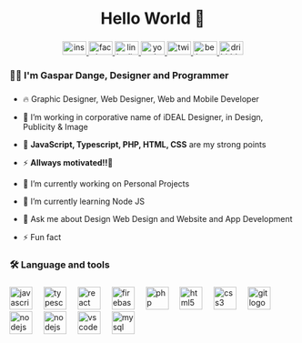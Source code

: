 <h1 align="center">Hello World 👋</h1>

###

<div align="center">
  <a href="https://www.instagram.com/gaspardangee" target="_blank">
    <img src="https://raw.githubusercontent.com/maurodesouza/profile-readme-generator/master/src/assets/icons/social/instagram/default.svg" width="42" height="24" alt="instagram logo"  />
  </a>
  <a href="https://www.facebook.com/gaspardangesavage3" target="_blank">
    <img src="https://raw.githubusercontent.com/maurodesouza/profile-readme-generator/master/src/assets/icons/social/facebook/default.svg" width="42" height="24" alt="facebook logo"  />
  </a>
  <a href="https://www.linkedin.com/in/gaspar-dange-b129a01b9/" target="_blank">
    <img src="https://raw.githubusercontent.com/maurodesouza/profile-readme-generator/master/src/assets/icons/social/linkedin/default.svg" width="42" height="24" alt="linkedin logo"  />
  </a>
  <a href="https://www.facebook.com/gaspardangesavage3" target="_blank">
    <img src="https://raw.githubusercontent.com/maurodesouza/profile-readme-generator/master/src/assets/icons/social/youtube/default.svg" width="42" height="24" alt="youtube logo"  />
  </a>
  <a href="https://twitter.com/gaspardangee" target="_blank">
    <img src="https://raw.githubusercontent.com/maurodesouza/profile-readme-generator/master/src/assets/icons/social/twitter/default.svg" width="42" height="24" alt="twitter logo"  />
  </a>
  <a href="www.behance.net/gaspardange" target="_blank">
    <img src="https://raw.githubusercontent.com/maurodesouza/profile-readme-generator/master/src/assets/icons/social/behance/default.svg" width="42" height="24" alt="behance logo"  />
  </a>
  <a href="https://dribbble.com/gaspardange1" target="_blank">
    <img src="https://raw.githubusercontent.com/maurodesouza/profile-readme-generator/master/src/assets/icons/social/dribbble/default.svg" width="42" height="24" alt="dribbble logo"  />
  </a>
</div>

###

<h3 align="left">👩‍💻  I'm Gaspar Dange, Designer and Programmer</h3>

###

  - 🔥 Graphic Designer, Web Designer, Web and Mobile Developer
  
  - 🔭 I’m working in corporative name of iDEAL Designer, in Design, Publicity & Image
  
  - 💪 **JavaScript, Typescript, PHP, HTML, CSS** are my strong points
  
  - ⚡ **Allways motivated!!🤩**
  
  - 🔭 I’m currently working on Personal Projects
  
  - 🌱 I’m currently learning Node JS
  
  - 💬 Ask me about Design Web Design and Website and App Development
    
  - ⚡ Fun fact
  
###

<h3 align="left">🛠 Language and tools</h3>

###

<div align="left">
  <img src="https://cdn.jsdelivr.net/gh/devicons/devicon/icons/javascript/javascript-plain.svg" height="40" alt="javascript logo"  />
  <img width="12" />
  <img src="https://cdn.jsdelivr.net/gh/devicons/devicon/icons/typescript/typescript-original.svg" height="40" alt="typescript logo"  />
  <img width="12" />
  <img src="https://cdn.jsdelivr.net/gh/devicons/devicon/icons/react/react-original-wordmark.svg" height="40" alt="react logo"  />
  <img width="12" />
  <img src="https://cdn.jsdelivr.net/gh/devicons/devicon/icons/firebase/firebase-plain-wordmark.svg" height="40" alt="firebase logo"  />
  <img width="12" />
  <img src="https://cdn.jsdelivr.net/gh/devicons/devicon/icons/php/php-plain.svg" height="40" alt="php logo"  />
  <img width="12" />
  <img src="https://cdn.jsdelivr.net/gh/devicons/devicon/icons/html5/html5-plain-wordmark.svg" height="40" alt="html5 logo"  />
  <img width="12" />
  <img src="https://cdn.jsdelivr.net/gh/devicons/devicon/icons/css3/css3-plain-wordmark.svg" height="40" alt="css3 logo"  />
  <img width="12" />
  <img src="https://cdn.jsdelivr.net/gh/devicons/devicon/icons/git/git-original.svg" height="40" alt="git logo"  />
  <img width="12" />
  <img src="https://cdn.jsdelivr.net/gh/devicons/devicon/icons/nodejs/nodejs-original.svg" height="40" alt="nodejs logo"  />
  <img width="12" />
  <img src="https://cdn.jsdelivr.net/gh/devicons/devicon/icons/python/python-original.svg" height="40" alt="nodejs logo"  />
  <img width="12" />
  <img src="https://cdn.jsdelivr.net/gh/devicons/devicon/icons/vscode/vscode-original.svg" height="40" alt="vscode logo"  />
  <img width="12" />
  <img src="https://cdn.jsdelivr.net/gh/devicons/devicon/icons/mysql/mysql-original.svg" height="40" alt="mysql logo"  />
</div>



  
<!--
### Hello World 👋 I'm Gaspar Dange

- 🔥 Graphic Designer, Web Designer, Web and Mobile Developer.
  
- 🔭 I’m working in corporative name of iDEAL Designer, in Design, Publicity & Image
  
- 💪 **JavaScript, Typescript, PHP, HTML, CSS** are my strong points
  
- ⚡ **Allways motivated!!🤩**
  
- 🔭 I’m currently working on Personal Projects
  
- 🌱 I’m currently learning Node JS
  
- 💬 Ask me about Design Web Design and Website and App Development
  
- ⚡ Fun fact

  -->
<!--
<img align="right" height="590em" src="https://github.com/gaspardangee/gaspardangee/assets/76966485/aab6d05f-a88e-450e-a106-76e860644799"/>
<h1 align="left">I'm Gaspar Dange</h1>
<p align="left"> <img src="https://komarev.com/ghpvc/?username=maykbrito&color=yellow" alt="Profile views" /> </p>

- 🔥 Graphic Designer, Web Designer, Web and Mobile Developer.

